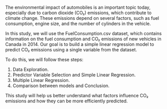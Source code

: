 The environmental impact of automobiles is an important topic today, especially due to carbon dioxide (CO₂) emissions, which contribute to climate change. These emissions depend on several factors, such as fuel consumption, engine size, and the number of cylinders in the vehicle.

In this study, we will use the FuelConsumption.csv dataset, which contains information on the fuel consumption and CO₂ emissions of new vehicles in Canada in 2014. Our goal is to build a simple linear regression model to predict CO₂ emissions using a single variable from the dataset.

To do this, we will follow these steps:

1. Data Exploration.
2. Predictor Variable Selection and Simple Linear Regression.
3. Multiple Linear Regression.
4. Comparison between models and Conclusion.


This study will help us better understand what factors influence CO₂ emissions and how they can be more efficiently predicted.
